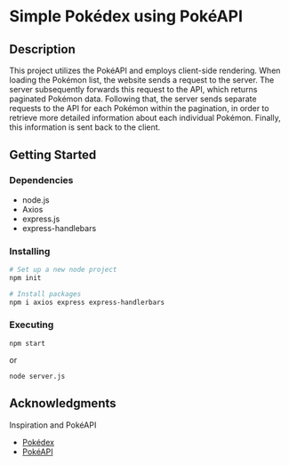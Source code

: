 # Simple Pokédex using PokéAPI

## Description

This project utilizes the PokéAPI and employs client-side rendering. When loading the Pokémon list, the website sends a request to the server. The server subsequently forwards this request to the API, which returns paginated Pokémon data. Following that, the server sends separate requests to the API for each Pokémon within the pagination, in order to retrieve more detailed information about each individual Pokémon. Finally, this information is sent back to the client.

## Getting Started

### Dependencies

* node.js
* Axios
* express.js
* express-handlebars

### Installing

```bash
# Set up a new node project
npm init

# Install packages
npm i axios express express-handlerbars
```

### Executing
```
npm start
```
or
```
node server.js
```

## Acknowledgments

Inspiration and PokéAPI
* [Pokédex](https://www.pokemon.com/us/pokedex)
* [PokéAPI](https://pokeapi.co/)
